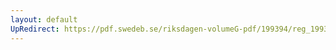```yaml
---
layout: default
UpRedirect: https://pdf.swedeb.se/riksdagen-volumeG-pdf/199394/reg_199394/reg_199394_0251.pdf
---
```


